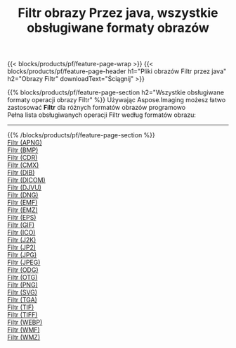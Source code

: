 ﻿---
title: Filtr obrazy Przez java, wszystkie obsługiwane formaty obrazów 
weight: 3920
url: /pl/java/filter 
lang: pl
langdirlevel: 2
locales: zh-hans,ja,it,ru,de,es,fr,nl,id,lt,pl,pt,vi,tr,ko,zh-hant,ar,hi,th,sv,cs,uk,he
description: Używając Aspose.Imaging możesz łatwo Filtr obrazy Via java
---

{{< blocks/products/pf/feature-page-wrap >}}
{{< blocks/products/pf/feature-page-header h1="Pliki obrazów Filtr przez java" h2="Obrazy Filtr" downloadText="Ściągnij" >}}


{{% blocks/products/pf/feature-page-section  h2="Wszystkie obsługiwane formaty operacji obrazy Filtr" %}}
Używając Aspose.Imaging możesz łatwo zastosować **Filtr** dla różnych formatów obrazów programowo
<br/>
Pełna lista obsługiwanych operacji Filtr według formatów obrazu:
<hr/>
{{% /blocks/products/pf/feature-page-section %}}
<div class="container-fluid productfamilypage bg-gray">
    <div class="convertypes bg-gray agp-content section">
        <div class="container">
		<div class="row other-converters">
		    <div class='col-md-2 other-converter remove-lp remove-rp'><a href="/imaging/pl/java/filter/apng" >Filtr (APNG)</a></div><div class='col-md-2 other-converter remove-lp remove-rp'><a href="/imaging/pl/java/filter/bmp" >Filtr (BMP)</a></div><div class='col-md-2 other-converter remove-lp remove-rp'><a href="/imaging/pl/java/filter/cdr" >Filtr (CDR)</a></div><div class='col-md-2 other-converter remove-lp remove-rp'><a href="/imaging/pl/java/filter/cmx" >Filtr (CMX)</a></div><div class='col-md-2 other-converter remove-lp remove-rp'><a href="/imaging/pl/java/filter/dib" >Filtr (DIB)</a></div><div class='col-md-2 other-converter remove-lp remove-rp'><a href="/imaging/pl/java/filter/dicom" >Filtr (DICOM)</a></div><div class='col-md-2 other-converter remove-lp remove-rp'><a href="/imaging/pl/java/filter/djvu" >Filtr (DJVU)</a></div><div class='col-md-2 other-converter remove-lp remove-rp'><a href="/imaging/pl/java/filter/dng" >Filtr (DNG)</a></div><div class='col-md-2 other-converter remove-lp remove-rp'><a href="/imaging/pl/java/filter/emf" >Filtr (EMF)</a></div><div class='col-md-2 other-converter remove-lp remove-rp'><a href="/imaging/pl/java/filter/emz" >Filtr (EMZ)</a></div><div class='col-md-2 other-converter remove-lp remove-rp'><a href="/imaging/pl/java/filter/eps" >Filtr (EPS)</a></div><div class='col-md-2 other-converter remove-lp remove-rp'><a href="/imaging/pl/java/filter/gif" >Filtr (GIF)</a></div><div class='col-md-2 other-converter remove-lp remove-rp'><a href="/imaging/pl/java/filter/ico" >Filtr (ICO)</a></div><div class='col-md-2 other-converter remove-lp remove-rp'><a href="/imaging/pl/java/filter/j2k" >Filtr (J2K)</a></div><div class='col-md-2 other-converter remove-lp remove-rp'><a href="/imaging/pl/java/filter/jp2" >Filtr (JP2)</a></div><div class='col-md-2 other-converter remove-lp remove-rp'><a href="/imaging/pl/java/filter/jpg" >Filtr (JPG)</a></div><div class='col-md-2 other-converter remove-lp remove-rp'><a href="/imaging/pl/java/filter/jpeg" >Filtr (JPEG)</a></div><div class='col-md-2 other-converter remove-lp remove-rp'><a href="/imaging/pl/java/filter/odg" >Filtr (ODG)</a></div><div class='col-md-2 other-converter remove-lp remove-rp'><a href="/imaging/pl/java/filter/otg" >Filtr (OTG)</a></div><div class='col-md-2 other-converter remove-lp remove-rp'><a href="/imaging/pl/java/filter/png" >Filtr (PNG)</a></div><div class='col-md-2 other-converter remove-lp remove-rp'><a href="/imaging/pl/java/filter/svg" >Filtr (SVG)</a></div><div class='col-md-2 other-converter remove-lp remove-rp'><a href="/imaging/pl/java/filter/tga" >Filtr (TGA)</a></div><div class='col-md-2 other-converter remove-lp remove-rp'><a href="/imaging/pl/java/filter/tif" >Filtr (TIF)</a></div><div class='col-md-2 other-converter remove-lp remove-rp'><a href="/imaging/pl/java/filter/tiff" >Filtr (TIFF)</a></div><div class='col-md-2 other-converter remove-lp remove-rp'><a href="/imaging/pl/java/filter/webp" >Filtr (WEBP)</a></div><div class='col-md-2 other-converter remove-lp remove-rp'><a href="/imaging/pl/java/filter/wmf" >Filtr (WMF)</a></div><div class='col-md-2 other-converter remove-lp remove-rp'><a href="/imaging/pl/java/filter/wmz" >Filtr (WMZ)</a></div>
                </div>
        </div>
    </div>
</div>
<br/>

